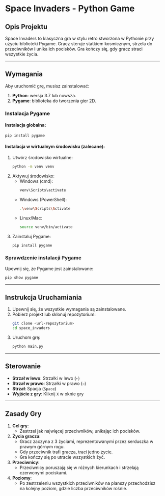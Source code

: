 # Space Invaders - Python Game

## Opis Projektu

Space Invaders to klasyczna gra w stylu retro stworzona w Pythonie przy użyciu biblioteki Pygame. Gracz steruje statkiem kosmicznym, strzela do przeciwników i unika ich pocisków. Gra kończy się, gdy gracz straci wszystkie życia.

---

## Wymagania

Aby uruchomić grę, musisz zainstalować:

1. **Python**: wersja 3.7 lub nowsza.
2. **Pygame**: biblioteka do tworzenia gier 2D.

### Instalacja Pygame

#### Instalacja globalna:
```bash
pip install pygame
```

#### Instalacja w wirtualnym środowisku (zalecane):
1. Utwórz środowisko wirtualne:
   ```bash
   python -m venv venv
   ```
2. Aktywuj środowisko:
   - Windows (cmd):
     ```bash
     venv\Scripts\activate
     ```
   - Windows (PowerShell):
     ```bash
     .\venv\Scripts\Activate
     ```
   - Linux/Mac:
     ```bash
     source venv/bin/activate
     ```
3. Zainstaluj Pygame:
   ```bash
   pip install pygame
   ```

### Sprawdzenie instalacji Pygame
Upewnij się, że Pygame jest zainstalowane:
```bash
pip show pygame
```

---

## Instrukcja Uruchamiania

1. Upewnij się, że wszystkie wymagania są zainstalowane.
2. Pobierz projekt lub sklonuj repozytorium:
   ```bash
   git clone <url-repozytorium>
   cd space_invaders
   ```
3. Uruchom grę:
   ```bash
   python main.py
   ```

---

## Sterowanie

- **Strzał w lewo**: Strzałki w lewo (`←`)
- **Strzał w prawo**: Strzałki w prawo (`→`)
- **Strzał**: Spacja (`Space`)
- **Wyjście z gry**: Kliknij `X` w oknie gry

---

## Zasady Gry

1. **Cel gry**:
   - Zestrzel jak najwięcej przeciwników, unikając ich pocisków.
2. **Życia gracza**:
   - Gracz zaczyna z 3 życiami, reprezentowanymi przez serduszka w prawym górnym rogu.
   - Gdy przeciwnik trafi gracza, traci jedno życie.
   - Gra kończy się po utracie wszystkich żyć.
3. **Przeciwnicy**:
   - Przeciwnicy poruszają się w różnych kierunkach i strzelają czerwonymi pociskami.
4. **Poziomy**:
   - Po zestrzeleniu wszystkich przeciwników na planszy przechodzisz na kolejny poziom, gdzie liczba przeciwników rośnie.
